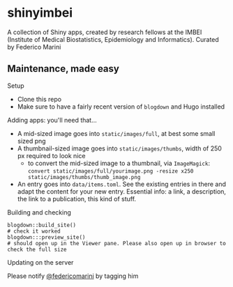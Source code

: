 # shinyimbei

A collection of Shiny apps, created by research fellows at the IMBEI (Institute of Medical Biostatistics, Epidemiology and Informatics). Curated by Federico Marini

## Maintenance, made easy

Setup 

- Clone this repo
- Make sure to have a fairly recent version of `blogdown` and Hugo installed

Adding apps: you'll need that...

- A mid-sized image goes into `static/images/full`, at best some small sized png
- A thumbnail-sized image goes into `static/images/thumbs`, width of 250 px required to look nice
  - to convert the mid-sized image to a thumbnail, via `ImageMagick`:
  `convert static/images/full/yourimage.png -resize x250 static/images/thumbs/thumb_image.png `
- An entry goes into `data/items.toml`. See the existing entries in there and adapt the content for your new entry. Essential info: a link, a description, the link to a publication, this kind of stuff.

Building and checking

```
blogdown::build_site()
# check it worked
blogdown:::preview_site()
# should open up in the Viewer pane. Please also open up in browser to check the full size
```

Updating on the server

Please notify [@federicomarini](https://github.com/federicomarini) by tagging him
